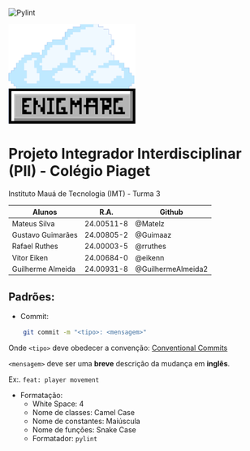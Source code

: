 ![Pylint](https://github.com/Enigmarg/Enigmarg/actions/workflows/pylint.yml/badge.svg)

<img src="./resources/logo.png" width="250px"/>

# Projeto Integrador Interdisciplinar (PII) - Colégio Piaget

Instituto Mauá de Tecnologia (IMT) - Turma 3

| Alunos            | R.A.       | Github             |
| ----------------- | ---------- | ------------------ |
| Mateus Silva      | 24.00511-8 | @Matelz            |
| Gustavo Guimarães | 24.00805-2 | @Guimaaz           |
| Rafael Ruthes     | 24.00003-5 | @rruthes           |
| Vitor Eiken       | 24.00684-0 | @eikenn            |
| Guilherme Almeida | 24.00931-8 | @GuilhermeAlmeida2 |

## Padrões:
- Commit:
```bash
    git commit -m "<tipo>: <mensagem>"
```
Onde `<tipo>` deve obedecer a convenção:
[Conventional Commits](https://www.conventionalcommits.org/en/v1.0.0/)

`<mensagem>` deve ser uma **breve** descrição da mudança em **inglês**.

Ex:. `feat: player movement`

- Formatação:
    - White Space: 4
    - Nome de classes: Camel Case
    - Nome de constantes: Maiúscula
    - Nome de funções: Snake Case
    - Formatador: `pylint`
